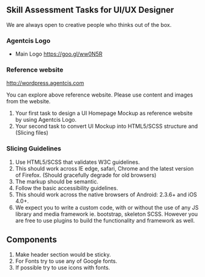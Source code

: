 ## Skill Assessment Tasks for UI/UX Designer

We are always open to creative people who thinks out of the box.

### Agentcis Logo

* Main Logo https://goo.gl/ww0N5R

### Reference website

http://wordpress.agentcis.com

You can explore above reference website. Please use content and images from the website. 
1. Your first task to design a UI Homepage Mockup as reference website by using Agentcis Logo.
1. Your second task to convert UI Mockup into HTML5/SCSS structure and (Slicing files) 

### Slicing Guidelines

1. Use HTML5/SCSS that validates W3C guidelines. 
1. This should work across IE edge, safari, Chrome and the latest version of Firefox. (Should gracefully degrade for old browsers) 
1. The markup should be semantic.
1. Follow the basic accessibility guidelines.
1. This should work across the native browsers of Android: 2.3.6+ and iOS 4.0+.
1. We expect you to write a custom code, with or without the use of any JS library and media framework ie. bootstrap, skeleton SCSS. However you are free to use plugins to build the functionality and framework as well.  

## Components 
1. Make header section would be sticky. 
1. For Fonts try to use any of Google fonts.
1. If possible try to use icons with fonts. 
